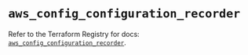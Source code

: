 # `aws_config_configuration_recorder`

Refer to the Terraform Registry for docs: [`aws_config_configuration_recorder`](https://registry.terraform.io/providers/hashicorp/aws/5.37.0/docs/resources/config_configuration_recorder).
